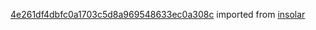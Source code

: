 [4e261df4dbfc0a1703c5d8a969548633ec0a308c](https://github.com/insolar/insolar/commit/4e261df4dbfc0a1703c5d8a969548633ec0a308c) imported from [insolar](https://github.com/insolar/insolar)
